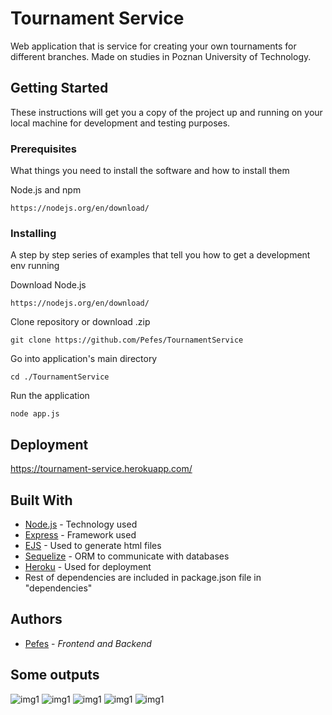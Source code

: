 # Tournament Service

Web application that is service for creating your own tournaments for different branches. Made on studies in Poznan University of Technology.

## Getting Started

These instructions will get you a copy of the project up and running on your local machine for development and testing purposes.

### Prerequisites

What things you need to install the software and how to install them

Node.js and npm

```
https://nodejs.org/en/download/
```

### Installing

A step by step series of examples that tell you how to get a development env running

Download Node.js

```
https://nodejs.org/en/download/
```

Clone repository or download .zip

```
git clone https://github.com/Pefes/TournamentService
```

Go into application's main directory

```
cd ./TournamentService
```

Run the application

```
node app.js
```


## Deployment

https://tournament-service.herokuapp.com/

## Built With

* [Node.js](https://nodejs.org/en/docs/) - Technology used
* [Express](https://expressjs.com/en/api.html) - Framework used
* [EJS](https://ejs.co/#docs) - Used to generate html files
* [Sequelize](https://sequelize.org/) - ORM to communicate with databases
* [Heroku](https://heroku.com/) - Used for deployment
* Rest of dependencies are included in package.json file in "dependencies"

## Authors

* [Pefes](https://github.com/Pefes) - *Frontend and Backend* 

## Some outputs

![img1](https://imgur.com/TMNiCIu)
![img1](https://imgur.com/ooetwrz)
![img1](https://imgur.com/uXjpVm8)
![img1](https://imgur.com/k8vwUDj)
![img1](https://imgur.com/o3wzluL)
